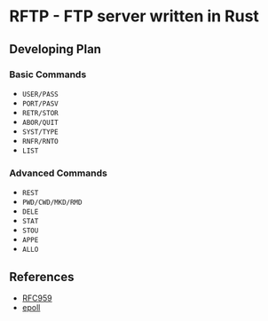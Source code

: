 # RFTP - FTP server written in Rust

## Developing Plan

### Basic Commands

* `USER/PASS`
* `PORT/PASV`
* `RETR/STOR`
* `ABOR/QUIT`
* `SYST/TYPE`
* `RNFR/RNTO`
* `LIST`

### Advanced Commands

* `REST`
* `PWD/CWD/MKD/RMD`
* `DELE`
* `STAT`
* `STOU`
* `APPE`
* `ALLO`


## References 

* [RFC959](https://www.ietf.org/rfc/rfc959.txt)
* [epoll](https://man7.org/linux/man-pages/man7/epoll.7.html)
